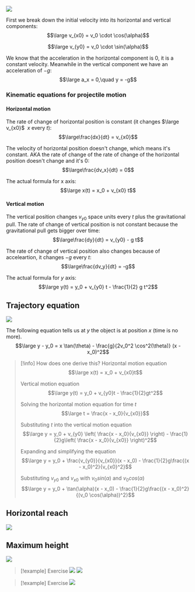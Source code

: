 ![](../z_images/Immagine%20WhatsApp%202024-03-04%20ore%2009.16.46_cac8eb0e.jpg)

First we break down the initial velocity into its horizontal and vertical components:
$$\large v_{x0} = v_0 \cdot \cos(\alpha)$$

$$\large v_{y0} = v_0 \cdot \sin(\alpha)$$

We know that the acceleration in the horizontal component is 0, it is a constant velocity. Meanwhile in the vertical component we have an acceleration of $-g$:
$$\large a_x = 0,\quad y = -g$$

### Kinematic equations for projectile motion

#### Horizontal motion
The rate of change of horizontal position is constant (it changes $\large v_{x0}$ $\;x$ every $t$):
$$\large\frac{dx}{dt} = v_{x0}$$

The velocity of horizontal position doesn't change, which means it's constant.
AKA the rate of change of the rate of change of the horizontal position doesn't change and it's 0:
$$\large\frac{dv_x}{dt} = 0$$

The actual formula for x axis:
$$\large x(t) = x_0 + v_{x0} t$$

#### Vertical motion
The vertical position changes $v_{y0}$ space units every $t$ plus the gravitational pull.
The rate of change of vertical position is not constant because the gravitational pull gets bigger over time:
$$\large\frac{dy}{dt} = v_{y0} - g t$$

The rate of change of vertical position also changes because of acceleartion, it changes $-g$ every $t$:
$$\large\frac{dv_y}{dt} = -g$$

The actual formula for $y$ axis:
$$\large y(t) = y_0 + v_{y0} t - \frac{1}{2} g t^2$$

## Trajectory equation

![](../z_images/Immagine%20WhatsApp%202024-03-04%20ore%2009.24.35_58d72c74.jpg)

The following equation tells us at $y$ the object is at position $x$ (time is no more).
$$\large y - y_0 = x \tan(\theta) - \frac{g}{2v_0^2 \cos^2(\theta)} (x - x_0)^2$$

> [!info] How does one derive this?
> Horizontal motion equation
$$\large x(t) = x_0 + v_{x0}t$$
>
> Vertical motion equation
$$\large y(t) = y_0 + v_{y0}t - \frac{1}{2}gt^2$$
>
> Solving the horizontal motion equation for time $t$
$$\large t = \frac{x - x_0}{v_{x0}}$$
>
>Substituting $t$ into the vertical motion equation
$$\large y = y_0 + v_{y0} \left( \frac{x - x_0}{v_{x0}} \right) - \frac{1}{2}g\left( \frac{x - x_0}{v_{x0}} \right)^2$$
>
> Expanding and simplifying the equation
$$\large y = y_0 + \frac{v_{y0}}{v_{x0}}(x - x_0) - \frac{1}{2}g\frac{(x - x_0)^2}{v_{x0}^2}$$
>
> Substituting $v_{y0}$ and $v_{x0}$ with $v_0 sin(\alpha)$ and $v_0 cos(\alpha)$
$$\large y = y_0 + \tan(\alpha)(x - x_0) - \frac{1}{2}g\frac{(x - x_0)^2}{(v_0 \cos(\alpha))^2}$$


## Horizontal reach

![](../z_images/Immagine%20WhatsApp%202024-03-04%20ore%2009.30.33_4b89e48d.jpg)

## Maximum height

![](../z_images/Immagine%20WhatsApp%202024-03-04%20ore%2009.35.22_f4726dd5.jpg)


> [!example] Exercise
> ![](../z_images/Immagine%20WhatsApp%202024-03-04%20ore%2010.05.58_7492ee1c.jpg)
> ![](../z_images/Immagine%20WhatsApp%202024-03-04%20ore%2010.19.34_e137f933.jpg)

> [!example] Exercise
> ![](../z_images/Immagine%20WhatsApp%202024-03-04%20ore%2010.24.31_ace8d80e.jpg)
